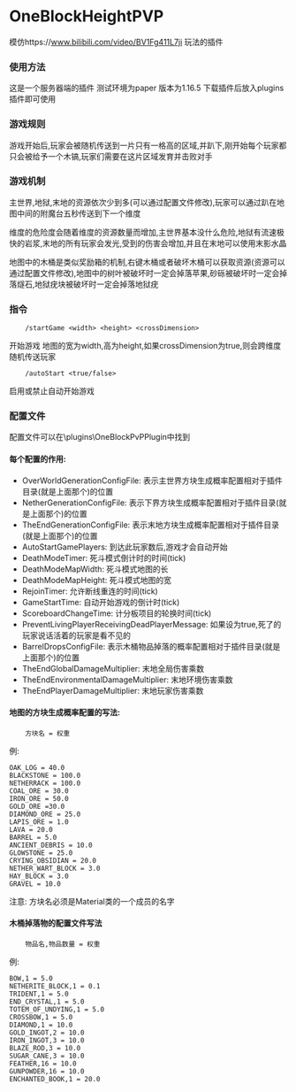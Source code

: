 # OneBlockHeightPVP

模仿https://www.bilibili.com/video/BV1Fg411L7ji 玩法的插件

### 使用方法
这是一个服务器端的插件 测试环境为paper 版本为1.16.5
下载插件后放入plugins插件即可使用

### 游戏规则

游戏开始后,玩家会被随机传送到一片只有一格高的区域,并趴下,刚开始每个玩家都只会被给予一个木镐,玩家们需要在这片区域发育并击败对手

### 游戏机制

主世界,地狱,末地的资源依次少到多(可以通过配置文件修改),玩家可以通过趴在地图中间的附魔台五秒传送到下一个维度

维度的危险度会随着维度的资源数量而增加,主世界基本没什么危险,地狱有流速极快的岩浆,末地的所有玩家会发光,受到的伤害会增加,并且在末地可以使用末影水晶

地图中的木桶是类似奖励箱的机制,右键木桶或者破坏木桶可以获取资源(资源可以通过配置文件修改),地图中的树叶被破坏时一定会掉落苹果,砂砾被破坏时一定会掉落燧石,地狱疣块被破坏时一定会掉落地狱疣

### 指令

```
    /startGame <width> <height> <crossDimension>
```

开始游戏 地图的宽为width,高为height,如果crossDimension为true,则会跨维度随机传送玩家

``` 
    /autoStart <true/false>
```

启用或禁止自动开始游戏

### 配置文件

配置文件可以在\plugins\OneBlockPvPPlugin中找到  
#### 每个配置的作用: 

+ OverWorldGenerationConfigFile: 表示主世界方块生成概率配置相对于插件目录(就是上面那个)的位置
+ NetherGenerationConfigFile: 表示下界方块生成概率配置相对于插件目录(就是上面那个)的位置
+ TheEndGenerationConfigFile: 表示末地方块生成概率配置相对于插件目录(就是上面那个)的位置
+ AutoStartGamePlayers: 到达此玩家数后,游戏才会自动开始
+ DeathModeTimer: 死斗模式倒计时的时间(tick)
+ DeathModeMapWidth: 死斗模式地图的长
+ DeathModeMapHeight: 死斗模式地图的宽
+ RejoinTimer: 允许断线重连的时间(tick)
+ GameStartTime: 自动开始游戏的倒计时(tick)
+ ScoreboardChangeTime: 计分板项目的轮换时间(tick)
+ PreventLivingPlayerReceivingDeadPlayerMessage: 如果设为true,死了的玩家说话活着的玩家是看不见的
+ BarrelDropsConfigFile: 表示木桶物品掉落的概率配置相对于插件目录(就是上面那个)的位置
+ TheEndGlobalDamageMultiplier: 末地全局伤害乘数
+ TheEndEnvironmentalDamageMultiplier: 末地环境伤害乘数
+ TheEndPlayerDamageMultiplier: 末地玩家伤害乘数

#### 地图的方块生成概率配置的写法:

```
    方块名 = 权重
```

例:

```
OAK_LOG = 40.0
BLACKSTONE = 100.0
NETHERRACK = 100.0
COAL_ORE = 30.0
IRON_ORE = 50.0
GOLD_ORE =30.0
DIAMOND_ORE = 25.0
LAPIS_ORE = 1.0
LAVA = 20.0
BARREL = 5.0
ANCIENT_DEBRIS = 10.0
GLOWSTONE = 25.0
CRYING_OBSIDIAN = 20.0
NETHER_WART_BLOCK = 3.0
HAY_BLOCK = 3.0
GRAVEL = 10.0
```
注意: 方块名必须是Material类的一个成员的名字  
#### 木桶掉落物的配置文件写法
```
    物品名,物品数量 = 权重
```
例:
```
BOW,1 = 5.0
NETHERITE_BLOCK,1 = 0.1
TRIDENT,1 = 5.0
END_CRYSTAL,1 = 5.0
TOTEM_OF_UNDYING,1 = 5.0
CROSSBOW,1 = 5.0
DIAMOND,1 = 10.0
GOLD_INGOT,2 = 10.0
IRON_INGOT,3 = 10.0
BLAZE_ROD,3 = 10.0
SUGAR_CANE,3 = 10.0
FEATHER,16 = 10.0
GUNPOWDER,16 = 10.0
ENCHANTED_BOOK,1 = 20.0
```








